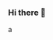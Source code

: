 ### Hi there 👋

<!--
**27ts/27ts** is a ✨ _special_ ✨ repository because its `README.md` (this file) appears on your GitHub profile.


- 🔭 I’m currently working on Coding Games Mod's And Coding Websites
- 🌱 I’m currently learning HTML
- 📫 How to reach me: Best way is my yotuube channel or twitter.
- 😄 Pronouns: He/him
- ⚡ Fun fact: Im stupid
-->a
